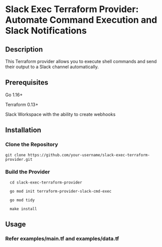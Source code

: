 # Slack Exec Terraform Provider: Automate Command Execution and Slack Notifications

## Description

This Terraform provider allows you to execute shell commands and send their output to a Slack channel automatically.


## Prerequisites
Go 1.16+

Terraform 0.13+

Slack Workspace with the ability to create webhooks

## Installation

### Clone the Repository

    git clone https://github.com/your-username/slack-exec-terraform-provider.git

### Build the Provider

      cd slack-exec-terraform-provider

      go mod init terraform-provider-slack-cmd-exec

      go mod tidy 

      make install


## Usage 

### Refer examples/main.tf and examples/data.tf
    
            
    
    

